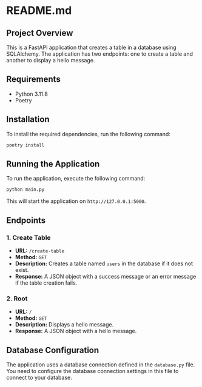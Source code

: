 **README.md**
================

**Project Overview**
-------------------

This is a FastAPI application that creates a table in a database using SQLAlchemy. The application has two endpoints: one to create a table and another to display a hello message.

**Requirements**
---------------

* Python 3.11.8
* Poetry

**Installation**
---------------

To install the required dependencies, run the following command:

```bash
poetry install
```

**Running the Application**
---------------------------

To run the application, execute the following command:

```bash
python main.py
```

This will start the application on `http://127.0.0.1:5000`.

**Endpoints**
------------

### 1. Create Table

* **URL:** `/create-table`
* **Method:** `GET`
* **Description:** Creates a table named `users` in the database if it does not exist.
* **Response:** A JSON object with a success message or an error message if the table creation fails.

### 2. Root

* **URL:** `/`
* **Method:** `GET`
* **Description:** Displays a hello message.
* **Response:** A JSON object with a hello message.

**Database Configuration**
-------------------------

The application uses a database connection defined in the `database.py` file. You need to configure the database connection settings in this file to connect to your database.

